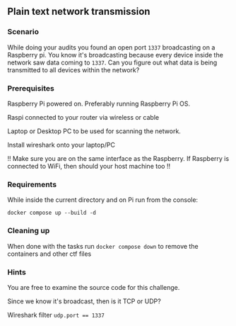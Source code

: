 ## Plain text network transmission

### Scenario 

While doing your audits you found an open port `1337` broadcasting on a Raspberry pi. You know it's broadcasting because every device inside the network saw data coming to `1337`. Can you figure out what data is being transmitted to all devices within the network?

### Prerequisites

Raspberry Pi powered on. Preferably running Raspberry Pi OS.

Raspi connected to your router via wireless or cable

Laptop or Desktop PC to be used for scanning the network.

Install wireshark onto your laptop/PC

!! Make sure you are on the same interface as the Raspberry. If Raspberry is connected to WiFi, then should your host machine too !!

### Requirements

While inside the current directory and on Pi run from the console:

`docker compose up --build -d`


### Cleaning up

When done with the tasks run `docker compose down` to remove the containers and other ctf files

### **Hints**

You are free to examine the source code for this challenge.

Since we know it's broadcast, then is it TCP or UDP?

Wireshark filter `udp.port == 1337`

